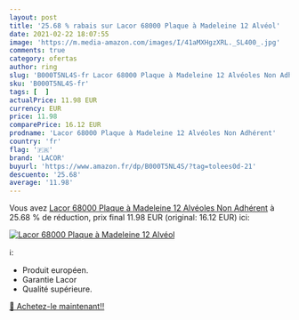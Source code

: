 ```yaml
---
layout: post
title: '25.68 % rabais sur Lacor 68000 Plaque à Madeleine 12 Alvéol'
date: 2021-02-22 18:07:55
image: 'https://m.media-amazon.com/images/I/41aMXHgzXRL._SL400_.jpg'
comments: true
category: ofertas
author: ring
slug: 'B000T5NL4S-fr Lacor 68000 Plaque à Madeleine 12 Alvéoles Non Adhérent'
sku: 'B000T5NL4S-fr'
tags: [  ]
actualPrice: 11.98 EUR
currency: EUR
price: 11.98
comparePrice: 16.12 EUR
prodname: 'Lacor 68000 Plaque à Madeleine 12 Alvéoles Non Adhérent'
country: 'fr'
flag: '🇫🇷'
brand: 'LACOR'
buyurl: 'https://www.amazon.fr/dp/B000T5NL4S/?tag=tolees0d-21'
descuento: '25.68'
average: '11.98'
---
```


Vous avez [Lacor 68000 Plaque à Madeleine 12 Alvéoles Non Adhérent](https://www.amazon.fr/dp/B000T5NL4S/?tag=tolees0d-21)  à  25.68 % de réduction, prix final  11.98 EUR (original: 16.12 EUR) ici:

[![Lacor 68000 Plaque à Madeleine 12 Alvéol](https://m.media-amazon.com/images/I/41aMXHgzXRL._SL400_.jpg)](https://www.amazon.fr/dp/B000T5NL4S/?tag=tolees0d-21)

ℹ️:

- Produit européen.
- Garantie Lacor
- Qualité supérieure.

[🛒 Achetez-le maintenant!!](https://www.amazon.fr/dp/B000T5NL4S/?tag=tolees0d-21)
